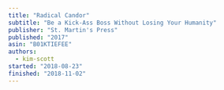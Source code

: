 ```yaml
---
title: "Radical Candor"
subtitle: "Be a Kick-Ass Boss Without Losing Your Humanity"
publisher: "St. Martin's Press"
published: "2017"
asin: "B01KTIEFEE"
authors:
  - kim-scott
started: "2018-08-23"
finished: "2018-11-02"
---
```

